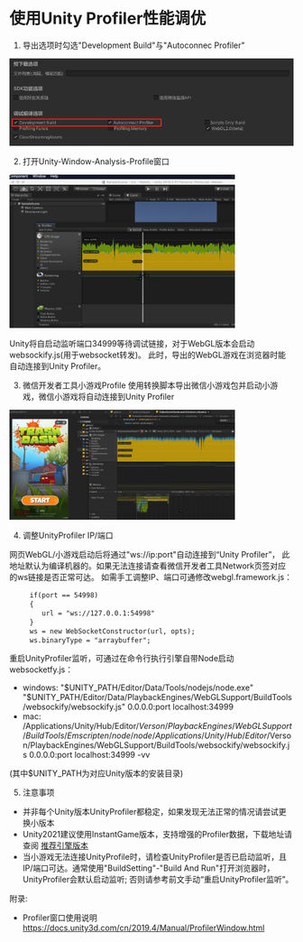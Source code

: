 # 使用Unity Profiler性能调优
1. 导出选项时勾选"Development Build"与"Autoconnec Profiler"

<img src='../image/profile1.png' width="800"/>

2. 打开Unity-Window-Analysis-Profile窗口

<img src='../image/profile2.png' width="400"/> 

   Unity将自启动监听端口34999等待调试链接，对于WebGL版本会启动websockify.js(用于websocket转发)。
此时，导出的WebGL游戏在浏览器时能自动连接到Unity Profiler。

3. 微信开发者工具小游戏Profile
使用转换脚本导出微信小游戏包并启动小游戏，微信小游戏将自动连接到Unity Profiler
<img src='../image/profile3.png' width="400"/> 

4. 调整UnityProfiler IP/端口

网页WebGL/小游戏启动后将通过"ws://ip:port"自动连接到“Unity Profiler”， 此地址默认为编译机器的。如果无法连接请查看微信开发者工具Network页签对应的ws链接是否正常可达。
如需手工调整IP、端口可通修改webgl.framework.js：
```
     if(port == 54998) 
     {
        url = "ws://127.0.0.1:54998"
     }
     ws = new WebSocketConstructor(url, opts);
     ws.binaryType = "arraybuffer";
```

重启UnityProfiler监听，可通过在命令行执行引擎自带Node启动websocketfy.js：
- windows: "$UNITY_PATH/Editor/Data/Tools/nodejs/node.exe" "$UNITY_PATH/Editor/Data/PlaybackEngines/WebGLSupport/BuildTools/websockify/websockify.js" 0.0.0.0:port localhost:34999
- mac: /Applications/Unity/Hub/Editor/$Verson/PlaybackEngines/WebGLSupport/BuildTools/Emscripten/node/node /Applications/Unity/Hub/Editor/$Verson/PlaybackEngines/WebGLSupport/BuildTools/websockify/websockify.js 0.0.0.0:port localhost:34999 -vv

(其中$UNITY_PATH为对应Unity版本的安装目录)

5. 注意事项
- 并非每个Unity版本UnityProfiler都稳定，如果发现无法正常的情况请尝试更换小版本
- Unity2021建议使用InstantGame版本，支持增强的Profiler数据，下载地址请查阅 [推荐引擎版本](UnityVersion.md)
- 当小游戏无法连接UnityProfile时，请检查UnityProfiler是否已启动监听，且IP/端口可达。通常使用"BuildSetting"-"Build And Run"打开浏览器时，UnityProfiler会默认启动监听; 否则请参考前文手动“重启UnityProfiler监听”。

附录:

- Profiler窗口使用说明 https://docs.unity3d.com/cn/2019.4/Manual/ProfilerWindow.html


